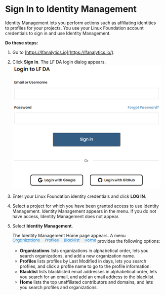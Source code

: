 # Sign In to Identity Management

Identity Management lets you perform actions such as affiliating identities to profiles for your projects. You use your Linux Foundation account credentials to sign in and use Identity Management.

**Do these steps:**

1. Go to [https://lfanalytics.io](https://lfanalytics.io/).
2. Click **Sign In**. The LF DA login dialog appears.  ![](../.gitbook/assets/log-in%20%282%29.png) 
3. Enter your Linux Foundation identity credentials and click **LOG IN**.
4. Select a project for which you have been granted access to use Identity Management. Identity Management appears in the menu. If you do not have access, Identity Management does not appear.
5. Select **Identity Management**.

   The Identity Management Home page appears. A menu ![](../.gitbook/assets/7409319.png) provides the following options:

   * **Organizations** lists organizations in alphabetical order, lets you search organizations, and add a new organization name.
   * **Profiles** lists profiles by Last Modified in days, lets you search profiles, and click a profile name to go to the profile information.
   * **Blacklist** lists blacklisted email addresses in alphabetical order, lets you search for an email, and add an email address to the blacklist.
   * **Home** lists the top unaffiliated contributors and domains, and lets you search profiles and organizations.

